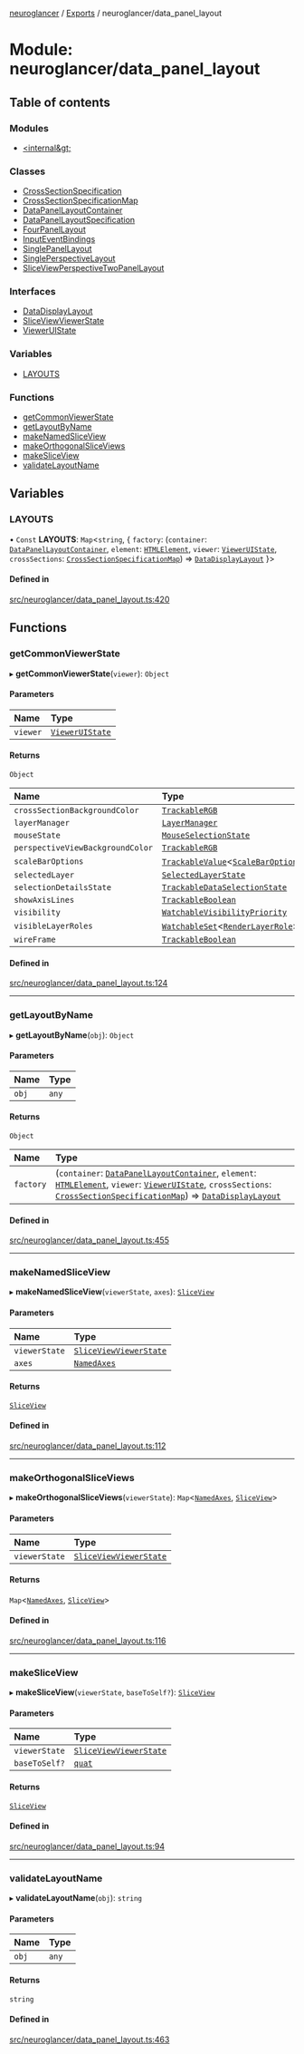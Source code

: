 [neuroglancer](../README.md) / [Exports](../modules.md) / neuroglancer/data\_panel\_layout

# Module: neuroglancer/data\_panel\_layout

## Table of contents

### Modules

- [&lt;internal\&gt;](neuroglancer_data_panel_layout._internal_.md)

### Classes

- [CrossSectionSpecification](../classes/neuroglancer_data_panel_layout.CrossSectionSpecification.md)
- [CrossSectionSpecificationMap](../classes/neuroglancer_data_panel_layout.CrossSectionSpecificationMap.md)
- [DataPanelLayoutContainer](../classes/neuroglancer_data_panel_layout.DataPanelLayoutContainer.md)
- [DataPanelLayoutSpecification](../classes/neuroglancer_data_panel_layout.DataPanelLayoutSpecification.md)
- [FourPanelLayout](../classes/neuroglancer_data_panel_layout.FourPanelLayout.md)
- [InputEventBindings](../classes/neuroglancer_data_panel_layout.InputEventBindings.md)
- [SinglePanelLayout](../classes/neuroglancer_data_panel_layout.SinglePanelLayout.md)
- [SinglePerspectiveLayout](../classes/neuroglancer_data_panel_layout.SinglePerspectiveLayout.md)
- [SliceViewPerspectiveTwoPanelLayout](../classes/neuroglancer_data_panel_layout.SliceViewPerspectiveTwoPanelLayout.md)

### Interfaces

- [DataDisplayLayout](../interfaces/neuroglancer_data_panel_layout.DataDisplayLayout.md)
- [SliceViewViewerState](../interfaces/neuroglancer_data_panel_layout.SliceViewViewerState.md)
- [ViewerUIState](../interfaces/neuroglancer_data_panel_layout.ViewerUIState.md)

### Variables

- [LAYOUTS](neuroglancer_data_panel_layout.md#layouts)

### Functions

- [getCommonViewerState](neuroglancer_data_panel_layout.md#getcommonviewerstate)
- [getLayoutByName](neuroglancer_data_panel_layout.md#getlayoutbyname)
- [makeNamedSliceView](neuroglancer_data_panel_layout.md#makenamedsliceview)
- [makeOrthogonalSliceViews](neuroglancer_data_panel_layout.md#makeorthogonalsliceviews)
- [makeSliceView](neuroglancer_data_panel_layout.md#makesliceview)
- [validateLayoutName](neuroglancer_data_panel_layout.md#validatelayoutname)

## Variables

### LAYOUTS

• `Const` **LAYOUTS**: `Map`<`string`, { `factory`: (`container`: [`DataPanelLayoutContainer`](../classes/neuroglancer_data_panel_layout.DataPanelLayoutContainer.md), `element`: [`HTMLElement`](main_module._internal_.md#htmlelement), `viewer`: [`ViewerUIState`](../interfaces/neuroglancer_data_panel_layout.ViewerUIState.md), `crossSections`: [`CrossSectionSpecificationMap`](../classes/neuroglancer_data_panel_layout.CrossSectionSpecificationMap.md)) => [`DataDisplayLayout`](../interfaces/neuroglancer_data_panel_layout.DataDisplayLayout.md)  }\>

#### Defined in

[src/neuroglancer/data_panel_layout.ts:420](https://github.com/ActiveBrainAtlas2/neuroglancer/blob/91617476/src/neuroglancer/data_panel_layout.ts#L420)

## Functions

### getCommonViewerState

▸ **getCommonViewerState**(`viewer`): `Object`

#### Parameters

| Name | Type |
| :------ | :------ |
| `viewer` | [`ViewerUIState`](../interfaces/neuroglancer_data_panel_layout.ViewerUIState.md) |

#### Returns

`Object`

| Name | Type |
| :------ | :------ |
| `crossSectionBackgroundColor` | [`TrackableRGB`](../classes/neuroglancer_util_color.TrackableRGB.md) |
| `layerManager` | [`LayerManager`](../classes/neuroglancer_layer.LayerManager.md) |
| `mouseState` | [`MouseSelectionState`](../classes/neuroglancer_layer.MouseSelectionState.md) |
| `perspectiveViewBackgroundColor` | [`TrackableRGB`](../classes/neuroglancer_util_color.TrackableRGB.md) |
| `scaleBarOptions` | [`TrackableValue`](../classes/neuroglancer_trackable_value.TrackableValue.md)<[`ScaleBarOptions`](../interfaces/neuroglancer_widget_scale_bar.ScaleBarOptions.md)\> |
| `selectedLayer` | [`SelectedLayerState`](../classes/neuroglancer_layer.SelectedLayerState.md) |
| `selectionDetailsState` | [`TrackableDataSelectionState`](../classes/neuroglancer_layer.TrackableDataSelectionState.md) |
| `showAxisLines` | [`TrackableBoolean`](../classes/neuroglancer_trackable_boolean.TrackableBoolean.md) |
| `visibility` | [`WatchableVisibilityPriority`](../classes/neuroglancer_visibility_priority_frontend.WatchableVisibilityPriority.md) |
| `visibleLayerRoles` | [`WatchableSet`](../classes/neuroglancer_trackable_value.WatchableSet.md)<[`RenderLayerRole`](../enums/neuroglancer_renderlayer.RenderLayerRole.md)\> |
| `wireFrame` | [`TrackableBoolean`](../classes/neuroglancer_trackable_boolean.TrackableBoolean.md) |

#### Defined in

[src/neuroglancer/data_panel_layout.ts:124](https://github.com/ActiveBrainAtlas2/neuroglancer/blob/91617476/src/neuroglancer/data_panel_layout.ts#L124)

___

### getLayoutByName

▸ **getLayoutByName**(`obj`): `Object`

#### Parameters

| Name | Type |
| :------ | :------ |
| `obj` | `any` |

#### Returns

`Object`

| Name | Type |
| :------ | :------ |
| `factory` | (`container`: [`DataPanelLayoutContainer`](../classes/neuroglancer_data_panel_layout.DataPanelLayoutContainer.md), `element`: [`HTMLElement`](main_module._internal_.md#htmlelement), `viewer`: [`ViewerUIState`](../interfaces/neuroglancer_data_panel_layout.ViewerUIState.md), `crossSections`: [`CrossSectionSpecificationMap`](../classes/neuroglancer_data_panel_layout.CrossSectionSpecificationMap.md)) => [`DataDisplayLayout`](../interfaces/neuroglancer_data_panel_layout.DataDisplayLayout.md) |

#### Defined in

[src/neuroglancer/data_panel_layout.ts:455](https://github.com/ActiveBrainAtlas2/neuroglancer/blob/91617476/src/neuroglancer/data_panel_layout.ts#L455)

___

### makeNamedSliceView

▸ **makeNamedSliceView**(`viewerState`, `axes`): [`SliceView`](../classes/neuroglancer_sliceview_frontend.SliceView.md)

#### Parameters

| Name | Type |
| :------ | :------ |
| `viewerState` | [`SliceViewViewerState`](../interfaces/neuroglancer_data_panel_layout.SliceViewViewerState.md) |
| `axes` | [`NamedAxes`](neuroglancer_data_panel_layout._internal_.md#namedaxes) |

#### Returns

[`SliceView`](../classes/neuroglancer_sliceview_frontend.SliceView.md)

#### Defined in

[src/neuroglancer/data_panel_layout.ts:112](https://github.com/ActiveBrainAtlas2/neuroglancer/blob/91617476/src/neuroglancer/data_panel_layout.ts#L112)

___

### makeOrthogonalSliceViews

▸ **makeOrthogonalSliceViews**(`viewerState`): `Map`<[`NamedAxes`](neuroglancer_data_panel_layout._internal_.md#namedaxes), [`SliceView`](../classes/neuroglancer_sliceview_frontend.SliceView.md)\>

#### Parameters

| Name | Type |
| :------ | :------ |
| `viewerState` | [`SliceViewViewerState`](../interfaces/neuroglancer_data_panel_layout.SliceViewViewerState.md) |

#### Returns

`Map`<[`NamedAxes`](neuroglancer_data_panel_layout._internal_.md#namedaxes), [`SliceView`](../classes/neuroglancer_sliceview_frontend.SliceView.md)\>

#### Defined in

[src/neuroglancer/data_panel_layout.ts:116](https://github.com/ActiveBrainAtlas2/neuroglancer/blob/91617476/src/neuroglancer/data_panel_layout.ts#L116)

___

### makeSliceView

▸ **makeSliceView**(`viewerState`, `baseToSelf?`): [`SliceView`](../classes/neuroglancer_sliceview_frontend.SliceView.md)

#### Parameters

| Name | Type |
| :------ | :------ |
| `viewerState` | [`SliceViewViewerState`](../interfaces/neuroglancer_data_panel_layout.SliceViewViewerState.md) |
| `baseToSelf?` | [`quat`](../classes/neuroglancer_util_geom.quat.md) |

#### Returns

[`SliceView`](../classes/neuroglancer_sliceview_frontend.SliceView.md)

#### Defined in

[src/neuroglancer/data_panel_layout.ts:94](https://github.com/ActiveBrainAtlas2/neuroglancer/blob/91617476/src/neuroglancer/data_panel_layout.ts#L94)

___

### validateLayoutName

▸ **validateLayoutName**(`obj`): `string`

#### Parameters

| Name | Type |
| :------ | :------ |
| `obj` | `any` |

#### Returns

`string`

#### Defined in

[src/neuroglancer/data_panel_layout.ts:463](https://github.com/ActiveBrainAtlas2/neuroglancer/blob/91617476/src/neuroglancer/data_panel_layout.ts#L463)
